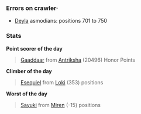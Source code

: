 ### Errors on crawler·
- [Deyla](/#/ranking/Deyla) asmodians: positions 701 to 750


### Stats

**Point scorer of the day**
>[Gaaddaar](/#/character/Antriksha/786101) from [Antriksha](/#/ranking/Antriksha)  (20496) Honor Points


**Climber of the day**
>[Esequiel](/#/character/Loki/971530) from [Loki](/#/ranking/Loki)  (353) positions


**Worst of the day**
>[Sayuki](/#/character/Miren/20808) from [Miren](/#/ranking/Miren)  (-15) positions


